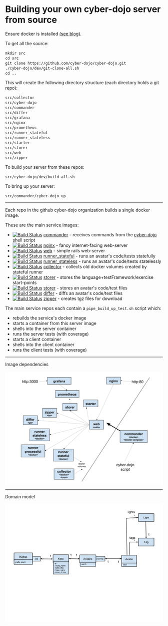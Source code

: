 
# Building your own cyber-dojo server from source

Ensure docker is installed
[(see blog)](http://blog.cyber-dojo.org/2017/09/running-your-own-cyber-dojo-server.html).

To get all the source:

```
mkdir src
cd src
git clone https://github.com/cyber-dojo/cyber-dojo.git
./cyber-dojo/dev/git-clone-all.sh
cd ..
```

This will create the following directory structure (each directory holds a git repo):

```
src/collector
src/cyber-dojo
src/commander
src/differ
src/grafana
src/nginx
src/prometheus
src/runner_stateful
src/runner_stateless
src/starter
src/storer
src/web
src/zipper
```

To build your server from these repos:

```
src/cyber-dojo/dev/build-all.sh
```

To bring up your server:

```
src/commander/cyber-dojo up
```

- - - -

Each repo in the github cyber-dojo organization builds a single docker image.

These are the main service images:
  * [![Build Status](https://travis-ci.org/cyber-dojo/commander.svg?branch=master)](https://travis-ci.org/cyber-dojo/commander) [commander](https://github.com/cyber-dojo/commander) - receives commands from the [cyber-dojo](https://github.com/cyber-dojo/commander/blob/master/cyber-dojo) shell script
  * [![Build Status](https://travis-ci.org/cyber-dojo/nginx.svg?branch=master)](https://travis-ci.org/cyber-dojo/nginx) [nginx](https://github.com/cyber-dojo/nginx) - fancy internet-facing web-server
  * [![Build Status](https://travis-ci.org/cyber-dojo/web.svg?branch=master)](https://travis-ci.org/cyber-dojo/web) [web](https://github.com/cyber-dojo/web) - simple rails web-server
  * [![Build Status](https://travis-ci.org/cyber-dojo/runner_stateful.svg?branch=master)](https://travis-ci.org/cyber-dojo/runner_stateful) [runner_stateful](https://github.com/cyber-dojo/runner_stateful) - runs an avatar's code/tests statefully
  * [![Build Status](https://travis-ci.org/cyber-dojo/runner_stateless.svg?branch=master)](https://travis-ci.org/cyber-dojo/runner_stateless) [runner_stateless](https://github.com/cyber-dojo/runner_stateless) - runs an avatar's code/tests statelessly
  * [![Build Status](https://travis-ci.org/cyber-dojo/collector.svg?branch=master)](https://travis-ci.org/cyber-dojo/collector) [collector](https://github.com/cyber-dojo/collector) - collects old docker volumes created by stateful runner
  * [![Build Status](https://travis-ci.org/cyber-dojo/starter.svg?branch=master)](https://travis-ci.org/cyber-dojo/storer) [storer](https://github.com/cyber-dojo/starter) - stores the language+testFramework/exercise start-points
  * [![Build Status](https://travis-ci.org/cyber-dojo/storer.svg?branch=master)](https://travis-ci.org/cyber-dojo/storer) [storer](https://github.com/cyber-dojo/storer) - stores an avatar's code/test files
  * [![Build Status](https://travis-ci.org/cyber-dojo/differ.svg?branch=master)](https://travis-ci.org/cyber-dojo/differ) [differ](https://github.com/cyber-dojo/differ) - diffs an avatar's code/test files
  * [![Build Status](https://travis-ci.org/cyber-dojo/zipper.svg?branch=master)](https://travis-ci.org/cyber-dojo/zipper) [zipper](https://github.com/cyber-dojo/zipper) - creates tgz files for download


The main service repos each contain a `pipe_build_up_test.sh` script which:
- rebuilds the service's docker image
- starts a container from this server image
- shells into the server container
- runs the server tests (with coverage)
- starts a client container
- shells into the client container
- runs the client tests (with coverage)

- - - -

Image dependencies

![Image Dependency Graph](image_dependency_graph.png?raw=true "image dependency graph")

- - - -

Domain model

![Domain model](domain_model.png?raw=true "domain model")

